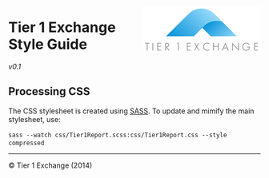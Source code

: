 [<img src="img/LOGO.png" align="right"/>]()

Tier 1 Exchange Style Guide
===============

*v0.1*


## Processing CSS

The CSS stylesheet is created using [SASS](http://sass-lang.com/). To update and mimify the main stylesheet, use:

```
sass --watch css/Tier1Report.scss:css/Tier1Report.css --style compressed
```

---

&copy; Tier 1 Exchange (2014)
